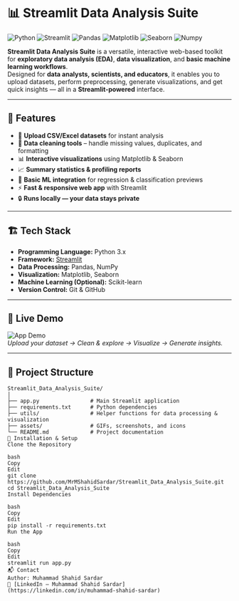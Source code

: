 # **📊 Streamlit Data Analysis Suite**  
![Python](https://img.shields.io/badge/Python-3.x-blue?logo=python) ![Streamlit](https://img.shields.io/badge/Streamlit-App-red?logo=streamlit) ![Pandas](https://img.shields.io/badge/Pandas-Data%20Processing-blue?logo=pandas) ![Matplotlib](https://img.shields.io/badge/Matplotlib-Visualization-orange?logo=plotly) ![Seaborn](https://img.shields.io/badge/Seaborn-Statistical%20Plots-9cf) ![Numpy](https://img.shields.io/badge/NumPy-Numerical%20Computing-013243?logo=numpy)  

**Streamlit Data Analysis Suite** is a versatile, interactive web-based toolkit for **exploratory data analysis (EDA)**, **data visualization**, and **basic machine learning workflows**.  
Designed for **data analysts, scientists, and educators**, it enables you to upload datasets, perform preprocessing, generate visualizations, and get quick insights — all in a **Streamlit-powered** interface.

---

## 🚀 Features  
- 📂 **Upload CSV/Excel datasets** for instant analysis  
- 🧹 **Data cleaning tools** – handle missing values, duplicates, and formatting  
- 📊 **Interactive visualizations** using Matplotlib & Seaborn  
- 📈 **Summary statistics & profiling reports**  
- 🤖 **Basic ML integration** for regression & classification previews  
- ⚡ **Fast & responsive web app** with Streamlit  
- 🔒 **Runs locally — your data stays private**  

---

## 🏗 Tech Stack  
- **Programming Language:** Python 3.x  
- **Framework:** [Streamlit](https://streamlit.io/)  
- **Data Processing:** Pandas, NumPy  
- **Visualization:** Matplotlib, Seaborn  
- **Machine Learning (Optional):** Scikit-learn  
- **Version Control:** Git & GitHub  

---

## 🎥 Live Demo  
![App Demo](assets/demo.gif)  
*Upload your dataset → Clean & explore → Visualize → Generate insights.*

---

## 📂 Project Structure  
```plaintext
Streamlit_Data_Analysis_Suite/
│
├── app.py                # Main Streamlit application
├── requirements.txt      # Python dependencies
├── utils/                # Helper functions for data processing & visualization
├── assets/               # GIFs, screenshots, and icons
└── README.md             # Project documentation
🔧 Installation & Setup
Clone the Repository

bash
Copy
Edit
git clone https://github.com/MrMShahidSardar/Streamlit_Data_Analysis_Suite.git
cd Streamlit_Data_Analysis_Suite
Install Dependencies

bash
Copy
Edit
pip install -r requirements.txt
Run the App

bash
Copy
Edit
streamlit run app.py
📬 Contact
Author: Muhammad Shahid Sardar
🔗 [LinkedIn – Muhammad Shahid Sardar](https://linkedin.com/in/muhammad-shahid-sardar)  
